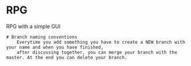 # RPG
RPG with a simple GUI

	# Branch naming conventions
		Everytime you add something you have to create a NEW branch with your name and when you have finished, 
		after discussing together, you can merge your branch with the master. At the end you can delete your branch. 